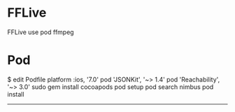 FFLive
======

FFLive  use pod  ffmpeg  


Pod
======
$ edit Podfile
platform :ios, '7.0'
pod 'JSONKit',       '~> 1.4'
pod 'Reachability',  '~> 3.0'
sudo gem install cocoapods
pod setup
pod search nimbus
pod install
****
